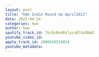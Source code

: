 ```yaml
---
layout: post
title: "kWo Indie Round Up April2022"
date: 2022-04-24
categories: kwo
author: kwo
spotify_track_id: 7krDzRo4RslycvBlGoONaD
youtube_video_id: 
apple_track_id: 1000558529024
youtube_metadata: 
---
```

